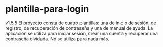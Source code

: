 # plantilla-para-login
v1.5.5
El proyecto consta de cuatro plantillas: una de inicio de sesión, de registro, de recuperación de contraseña y una de manual de ayuda. La aplicación se utiliza para iniciar sesión, crear una cuenta y recuperar una contraseña olvidada. No se utiliza para nada más.
